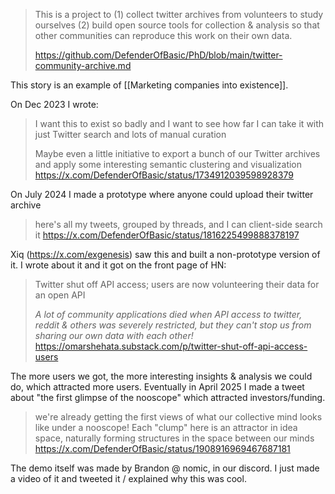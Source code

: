 > This is a project to (1) collect twitter archives from volunteers to study ourselves (2) build open source tools for collection & analysis so that other communities can reproduce this work on their own data.
>
>  https://github.com/DefenderOfBasic/PhD/blob/main/twitter-community-archive.md

This story is an example of [[Marketing companies into existence]]. 

 On Dec 2023 I wrote:

> I want this to exist so badly and I want to see how far I can take it with just Twitter search and lots of manual curation 
> 
> Maybe even a little initiative to export a bunch of our Twitter archives and apply some interesting semantic clustering and visualization
> https://x.com/DefenderOfBasic/status/1734912039598928379

On July 2024 I made a prototype where anyone could upload their twitter archive 

> here's all my tweets, grouped by threads, and I can client-side search it
https://x.com/DefenderOfBasic/status/1816225499888378197

Xiq (https://x.com/exgenesis) saw this and built a non-prototype version of it. I wrote about it and it got on the front page of HN:

> Twitter shut off API access; users are now volunteering their data for an open API
> 
> _A lot of community applications died when API access to twitter, reddit & others was severely restricted, but they can't stop us from sharing our own data with each other!_
> https://omarshehata.substack.com/p/twitter-shut-off-api-access-users

The more users we got, the more interesting insights & analysis we could do, which attracted more users. Eventually in April 2025 I made a tweet about "the first glimpse of the nooscope" which attracted investors/funding. 

> we're already getting the first views of what our collective mind looks like under a nooscope! Each "clump" here is an attractor in idea space, naturally forming structures in the space between our minds
> https://x.com/DefenderOfBasic/status/1908916969467687181

The demo itself was made by Brandon @ nomic, in our discord. I just made a video of it and tweeted it / explained why this was cool. 